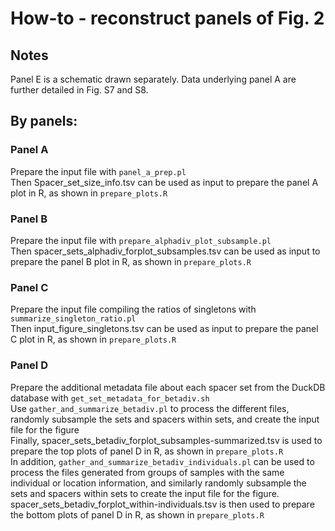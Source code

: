 # How-to - reconstruct panels of Fig. 2
## Notes
Panel E is a schematic drawn separately. Data underlying panel A are further detailed in Fig. S7 and S8.  
## By panels:
### Panel A
Prepare the input file with `panel_a_prep.pl`  
Then Spacer_set_size_info.tsv can be used as input to prepare the panel A plot in R, as shown in `prepare_plots.R`  
### Panel B  
Prepare the input file with `prepare_alphadiv_plot_subsample.pl`  
Then spacer_sets_alphadiv_forplot_subsamples.tsv can be used as input to prepare the panel B plot in R, as shown in `prepare_plots.R`  
### Panel C
Prepare the input file compiling the ratios of singletons with `summarize_singleton_ratio.pl`  
Then input_figure_singletons.tsv can be used as input to prepare the panel C plot in R, as shown in `prepare_plots.R`  
### Panel D
Prepare the additional metadata file about each spacer set from the DuckDB database with `get_set_metadata_for_betadiv.sh`  
Use `gather_and_summarize_betadiv.pl` to process the different files, randomly subsample the sets and spacers within sets, and create the input file for the figure  
Finally, spacer_sets_betadiv_forplot_subsamples-summarized.tsv is used to prepare the top plots of panel D in R, as shown in `prepare_plots.R`  
In addition, `gather_and_summarize_betadiv_individuals.pl` can be used to process the files generated from groups of samples with the same individual or location information, and similarly randomly subsample the sets and spacers within sets to create the input file for the figure.  spacer_sets_betadiv_forplot_within-individuals.tsv is then used to prepare the bottom plots of panel D in R, as shown in `prepare_plots.R`  

